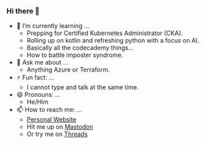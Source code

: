 ### Hi there 👋

- 🌱 I’m currently learning ...
  - Prepping for Certified Kubernetes Administrator (CKA).
  - Rolling up on kotlin and refreshing python with a focus on AI.
  - Basically all the codecademy things...
  - How to battle imposter syndrome.
- 💬 Ask me about ...
  - Anything Azure or Terraform.
- ⚡ Fun fact: ...
  - I cannot type and talk at the same time.
- 😄 Pronouns: ...
  - He/Him
- 📫 How to reach me: ...
  - [Personal Website](https://www.jonathanhardison.com)
  - Hit me up on <a rel="me" href="https://mastodon.social/@jhardison">Mastodon</a>
  - Or try me on <a rel="me" href="https://threads.net/@thatonejonathan">Threads</a>

